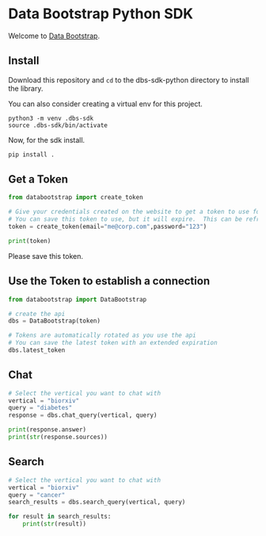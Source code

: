 # Data Bootstrap Python SDK

Welcome to [Data Bootstrap](https://databootstrap.com/).

## Install

Download this repository and `cd` to the dbs-sdk-python directory to install the library.

You can also consider creating a virtual env for this project.

```shell
python3 -m venv .dbs-sdk
source .dbs-sdk/bin/activate
```

Now, for the sdk install.

```python
pip install .
```

## Get a Token

```python 
from databootstrap import create_token

# Give your credentials created on the website to get a token to use for the api
# You can save this token to use, but it will expire.  This can be refreshed.
token = create_token(email="me@corp.com",password="123")

print(token)
```

Please save this token.

## Use the Token to establish a connection

```python 
from databootstrap import DataBootstrap

# create the api
dbs = DataBootstrap(token)

# Tokens are automatically rotated as you use the api
# You can save the latest token with an extended expiration 
dbs.latest_token
```

## Chat

```python
# Select the vertical you want to chat with
vertical = "biorxiv"
query = "diabetes"
response = dbs.chat_query(vertical, query)

print(response.answer)
print(str(response.sources))
```


## Search

```python
# Select the vertical you want to chat with
vertical = "biorxiv"
query = "cancer"
search_results = dbs.search_query(vertical, query)

for result in search_results:
    print(str(result))
```
